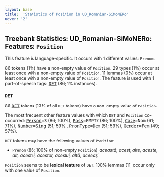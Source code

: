 ```yaml
---
layout: base
title:  'Statistics of Position in UD_Romanian-SiMoNERo'
udver: '2'
---
```


## Treebank Statistics: UD_Romanian-SiMoNERo: Features: `Position`

This feature is language-specific.
It occurs with 1 different values: `Prenom`.

86 tokens (1%) have a non-empty value of `Position`.
29 types (1%) occur at least once with a non-empty value of `Position`.
11 lemmas (0%) occur at least once with a non-empty value of `Position`.
The feature is used with 1 part-of-speech tags: <tt><a href="ro_simonero-pos-DET.html">DET</a></tt> (86; 1% instances).

### `DET`

86 <tt><a href="ro_simonero-pos-DET.html">DET</a></tt> tokens (13% of all `DET` tokens) have a non-empty value of `Position`.

The most frequent other feature values with which `DET` and `Position` co-occurred: <tt><a href="ro_simonero-feat-Person.html">Person</a></tt><tt>=3</tt> (86; 100%), <tt><a href="ro_simonero-feat-Poss.html">Poss</a></tt><tt>=EMPTY</tt> (86; 100%), <tt><a href="ro_simonero-feat-Case.html">Case</a></tt><tt>=Nom</tt> (61; 71%), <tt><a href="ro_simonero-feat-Number.html">Number</a></tt><tt>=Sing</tt> (51; 59%), <tt><a href="ro_simonero-feat-PronType.html">PronType</a></tt><tt>=Dem</tt> (51; 59%), <tt><a href="ro_simonero-feat-Gender.html">Gender</a></tt><tt>=Fem</tt> (49; 57%).

`DET` tokens may have the following values of `Position`:

* `Prenom` (86; 100% of non-empty `Position`): <em>această, acest, alte, aceste, alt, acestei, acestor, acestui, altă, aceeași</em>

`Position` seems to be **lexical feature** of `DET`. 100% lemmas (11) occur only with one value of `Position`.

